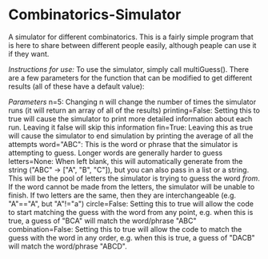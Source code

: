 # Combinatorics-Simulator
A simulator for different combinatorics.
This is a fairly simple program that is here to share between different people easily, although peaple can use it if they want.

*Instructions for use:*
To use the simulator, simply call multiGuess(). There are a few parameters for the function that can be modified to get different results (all of these have a default value):

*Parameters*
n=5: Changing n will change the number of times the simulator runs (it will return an array of all of the results)
printing=False: Setting this to true will cause the simulator to print more detailed information about each run. Leaving it false will skip this information
fin=True: Leaving this as true will cause the simulator to end simulation by printing the average of all the attempts
word="ABC": This is the word or phrase that the simulator is attempting to guess. Longer words are generally harder to guess
letters=None: When left blank, this will automatically generate from the string ("ABC" -> ["A", "B", "C"]), but you can also pass in a list or a string. This will be the pool of letters the simulator is trying to guess the word *from*. If the word cannot be made from the letters, the simulator will be unable to finish. If two letters are the same, then they are interchangeable (e.g. "A"=="A", but "A"!="a")
circle=False: Setting this to true will allow the code to start matching the guess with the word from any point, e.g. when this is true, a guess of "BCA" will match the word/phrase "ABC"
combination=False: Setting this to true will allow the code to match the guess with the word in any order, e.g. when this is true, a guess of "DACB" will match the word/phrase "ABCD".